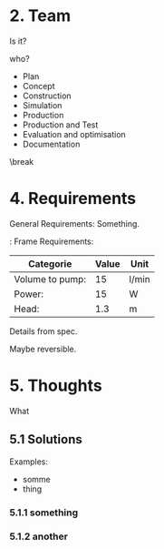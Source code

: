 # 2. Team

Is it?  

who?  

- Plan
- Concept
- Construction
- Simulation
- Production
- Production and Test
- Evaluation and optimisation
- Documentation

\break

# 4. Requirements

General Requirements: Something.

: Frame Requirements:

 | Categorie | Value | Unit |
 |----------------|-------------------|----------------|
 |Volume to pump: | 15 | l/min|
 |Power: | 15 | W|
 |Head: | 1.3 | m|
 Details from spec.

Maybe reversible.

# 5. Thoughts

What

## 5.1 Solutions

Examples:

- somme
- thing


### 5.1.1 something

  

### 5.1.2 another

